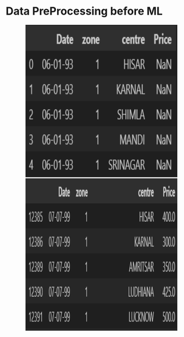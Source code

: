 # Data PreProcessing before ML

<p align="center">
  <img src="img/1.png" alt="Before NaN removal" height="400", width="400"/>
  <img src="img/2.png" alt="After NaN removal" height= "400" , width="400"/> 
</p>
